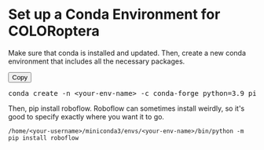 # Set up a Conda Environment for COLORoptera

Make sure that conda is installed and updated. Then, create a new conda environment that includes all the necessary packages.

<div>
    <button onclick="copyToClipboard('#codeBlock')">Copy</button>
</div>

<pre id="codeBlock">
conda create -n &lt;your-env-name&gt; -c conda-forge python=3.9 pillow pandas pytesseract tesseract pip
</pre>

<script>
function copyToClipboard(element) {
    var temp = document.createElement('textarea');
    temp.value = document.querySelector(element).innerText;
    document.body.appendChild(temp);
    temp.select();
    document.execCommand('copy');
    document.body.removeChild(temp);
    alert('Copied to clipboard');
}
</script>

Then, pip install roboflow. Roboflow can sometimes install weirdly, so it's good to specify exactly where you want it to go.

```/home/<your-username>/miniconda3/envs/<your-env-name>/bin/python -m pip install roboflow```

